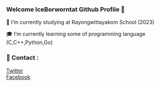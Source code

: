 ### Welcome IceBorworntat Github Profile 👋
 
 🏫 I’m currently studying at Rayongwittayakom School (2023)

 🎓 I’m currently learning some of programming language (C,C++,Python,Go)
 
### 🎫 Contact : 
 [Twitter](https://twitter.com/AiceAeng)<br> 
 [Facebook](https://www.facebook.com/Borworntat.D)<br>


<!--
**MasterIceZ/MasterIceZ** is a ✨ _special_ ✨ repository because its `README.md` (this file) appears on your GitHub profile.

Here are some ideas to get you started:

- 🔭 I’m currently working on ...
- 🌱 I’m currently learning ...
- 👯 I’m looking to collaborate on ...
- 🤔 I’m looking for help with ...
- 💬 Ask me about ...
- 📫 How to reach me: ...
- 😄 Pronouns: ...
- ⚡ Fun fact: ...
-->
